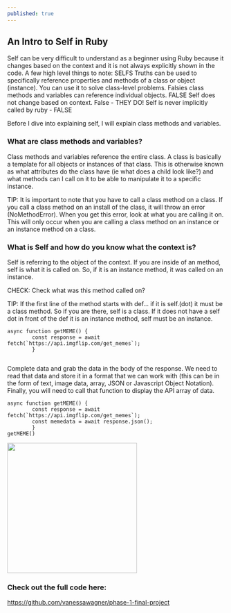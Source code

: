 ```yaml
---
published: true
---
```

## An Intro to Self in Ruby

Self can be very difficult to understand as a beginner using Ruby because it changes based on the context and it is not always explicitly shown in the code. A few high level things to note: 
SELFS
Truths can be used to specifically reference properties and methods of a class or object (instance). You can use it to solve class-level problems.
Falsies 
class methods and variables can reference individual objects. FALSE
Self does not change based on context. False - THEY DO!
Self is never implicitly called by ruby - FALSE

Before I dive into explaining self, I will explain class methods and variables. 

### What are class methods and variables?
Class methods and variables reference the entire class. A class is basically a template for all objects or instances of that class. This is otherwise known as what attributes do the class have (ie what does a child look like?) and what methods can I call on it to be able to manipulate it to a specific instance. 

TIP: It is important to note that you have to call a class method on a class. If you call a class method on an install of the class, it will throw an error (NoMethodError). When you get this error, look at what you are calling it on. This will only occur when you are calling a class method on an instance or an instance method on a class. 


### What is Self and how do you know what the context is?
Self is referring to the object of the context. If you are inside of an method, self is what it is called on. So, if it is an instance method, it was called on an instance. 

CHECK: Check what was this method called on? 

TIP: If the first line of the method starts with def… if it is self.(dot) it must be a class method. So if you are there, self is a class. If it does not have a self dot in front of the def it is an instance method, self must be an instance.

```
async function getMEME() {
        const response = await fetch(`https://api.imgflip.com/get_memes`);
        }
        
```

Complete data and grab the data in the body of the response. We need to read that data and store it in a format that we can work with (this can be in the form of text, image data, array, JSON or Javascript Object Notation). Finally, you will need to call that function to display the API array of data.  


```
async function getMEME() {
        const response = await fetch(`https://api.imgflip.com/get_memes`);
        const memedata = await response.json();
        }
getMEME()
```
<img src="https://i.imgflip.com/19ijp6.jpg" width="300">


### Check out the full code here:
https://github.com/vanessawagner/phase-1-final-project
